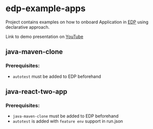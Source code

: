 # edp-example-apps

Project contains examples on how to onboard Application in [EDP](https://github.com/epam/edp-install) using declarative approach.

Link to demo presentation on [YouTube](https://www.youtube.com/watch?v=5kOIGetgjlg)

## java-maven-clone

### Prerequisites:

* `autotest` must be added to EDP beforehand

## java-react-two-app

### Prerequisites:

* `java-maven-clone` must be added to EDP beforehand
* `autotest` is added with `feature env` support in run.json
